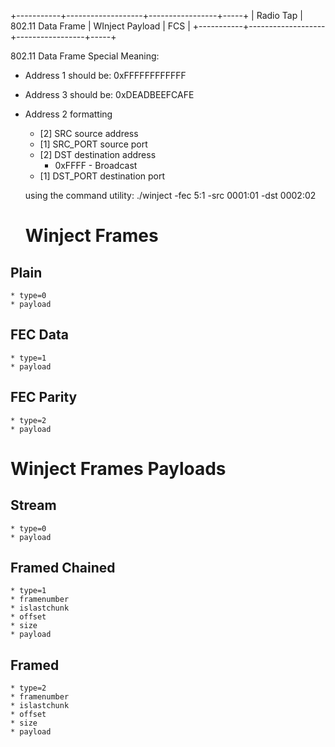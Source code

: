 +-----------+-------------------+-----------------+-----+
| Radio Tap | 802.11 Data Frame | WInject Payload | FCS |
+-----------+-------------------+-----------------+-----+

802.11 Data Frame Special Meaning:
* Address 1 should be: 0xFFFFFFFFFFFF
* Address 3 should be: 0xDEADBEEFCAFE
* Address 2 formatting
  * [2] SRC source address
  * [1] SRC_PORT source port
  * [2] DST destination address
    * 0xFFFF - Broadcast
  * [1] DST_PORT destination port

  using the command utility:
  ./winject -fec 5:1 -src 0001:01 -dst 0002:02

  # Winject Frames
## Plain
    * type=0
    * payload
## FEC Data
    * type=1
    * payload
## FEC Parity
    * type=2
    * payload

# Winject Frames Payloads
## Stream
    * type=0
    * payload
## Framed Chained
    * type=1
    * framenumber
    * islastchunk
    * offset
    * size
    * payload
## Framed
    * type=2
    * framenumber
    * islastchunk
    * offset
    * size
    * payload